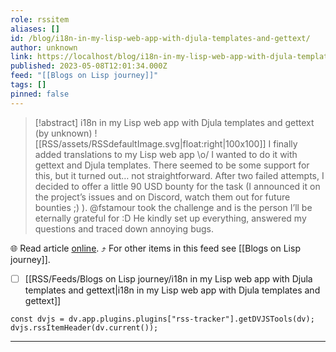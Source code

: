 ```yaml
---
role: rssitem
aliases: []
id: /blog/i18n-in-my-lisp-web-app-with-djula-templates-and-gettext/
author: unknown
link: https://localhost/blog/i18n-in-my-lisp-web-app-with-djula-templates-and-gettext/
published: 2023-05-08T12:01:34.000Z
feed: "[[Blogs on Lisp journey]]"
tags: []
pinned: false
---
```


> [!abstract] i18n in my Lisp web app with Djula templates and gettext (by unknown)
> ![[RSS/assets/RSSdefaultImage.svg|float:right|100x100]] I finally added translations to my Lisp web app \o/ I wanted to do it with gettext and Djula templates. There seemed to be some support for this, but it turned out… not straightforward. After two failed attempts, I decided to offer a little 90 USD bounty for the task (I announced it on the project’s issues and on Discord, watch them out for future bounties ;) ). @fstamour took the challenge and is the person I’ll be eternally grateful for :D He kindly set up everything, answered my questions and traced down annoying bugs.

🌐 Read article [online](https://localhost/blog/i18n-in-my-lisp-web-app-with-djula-templates-and-gettext/). ⤴ For other items in this feed see [[Blogs on Lisp journey]].

- [ ] [[RSS/Feeds/Blogs on Lisp journey/i18n in my Lisp web app with Djula templates and gettext|i18n in my Lisp web app with Djula templates and gettext]]

~~~dataviewjs
const dvjs = dv.app.plugins.plugins["rss-tracker"].getDVJSTools(dv);
dvjs.rssItemHeader(dv.current());
~~~

- - -

